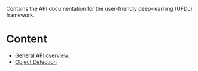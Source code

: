 Contains the API documentation for the user-friendly deep-learning (UFDL) framework.

# Content

* [General API overview](overview.md).
* [Object Detection](object_detection.md)

